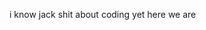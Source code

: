 i know jack shit about coding yet here we are

<!---
Yukooo11/Yukooo11 is a ✨ special ✨ repository because its `README.md` (this file) appears on your GitHub profile.
You can click the Preview link to take a look at your changes.
--->
